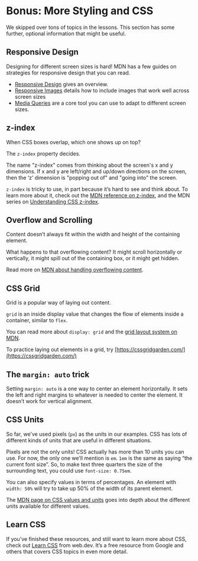 # Bonus: More Styling and CSS

We skipped over tons of topics in the lessons. This section has some further, 
optional information that might be useful.

## Responsive Design

Designing for different screen sizes is hard! MDN has a few guides on strategies for responsive design that you can read.

- [Responsive Design](https://developer.mozilla.org/en-US/docs/Learn/CSS/CSS_layout/Responsive_Design) gives an overview.
- [Responsive Images](https://developer.mozilla.org/en-US/docs/Learn/HTML/Multimedia_and_embedding/Responsive_images) details how to include images that work well across screen sizes
- [Media Queries](https://developer.mozilla.org/en-US/docs/Learn/CSS/CSS_layout/Media_queries) are a core tool you can use to adapt to different screen sizes.

## z-index

When CSS boxes overlap, which one shows up on top? 

The `z-index` property decides.

The name "z-index" comes from thinking about the screen's x and y dimensions. If 
x and y are left/right and up/down directions on the screen, then the ‘z’ 
dimension is "popping out of" and "going into" the screen.

</details>

`z-index` is tricky to use, in part because it’s hard to see and think about. To learn more about it, check out the [MDN reference on z-index](https://developer.mozilla.org/en-US/docs/Web/CSS/z-index), and the MDN series on [Understanding CSS z-index](https://developer.mozilla.org/en-US/docs/Web/CSS/CSS_Positioning/Understanding_z_index).

## Overflow and Scrolling

Content doesn’t always fit within the width and height of the containing element.

What happens to that overflowing content? It might scroll horizontally or vertically, it might spill out of the containing box, or it might get hidden.

Read more on [MDN about handling overflowing content](https://developer.mozilla.org/en-US/docs/Learn/CSS/Building_blocks/Overflowing_content).

## CSS Grid

Grid is a popular way of laying out content. 

`grid` is an inside display value that changes the flow of elements inside a container, similar to `flex`.

You can read more about `display: grid` and the [grid layout system on MDN](https://developer.mozilla.org/en-US/docs/Learn/CSS/CSS_layout/Grids).

To practice laying out elements in a grid, try [https://cssgridgarden.com/](https://cssgridgarden.com/)

## The `margin: auto` trick

Setting `margin: auto` is a one way to center an element horizontally. It sets the left and right margins to whatever is needed to center the element. It doesn’t work for vertical alignment.

## CSS Units

So far, we’ve used pixels (`px`) as the units in our examples. CSS has lots of different kinds of units that are useful in different situations.

Pixels are not the only units! CSS actually has more than 10 units you can use. For now, the only one we’ll mention is `em`. `1em` is the same as saying “the current font size”. So, to make text three quarters the size of the surrounding text, you could use `font-size: 0.75em`.

You can also specify values in terms of percentages. An element with `width: 50%` will try to take up 50% of the width of its parent element.

The [MDN page on CSS values and units](https://developer.mozilla.org/en-US/docs/Learn/CSS/Building_blocks/Values_and_units) goes into depth about the different units available for different values.

## Learn CSS

If you’ve finished these resources, and still want to learn more about CSS, 
check out [Learn CSS](https://web.dev/learn/css/) from web.dev. It’s a free 
resource from Google and others that covers CSS topics in even more detail.
